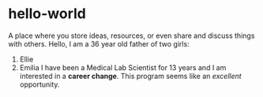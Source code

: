 # hello-world
A place where you store ideas, resources, or even share and discuss things with others.
Hello, I am a 36 year old father of two girls:
1. Ellie
2. Emilia
I have been a Medical Lab Scientist for 13 years and I am interested in a **career change**. This program seems like an *excellent* opportunity. 
